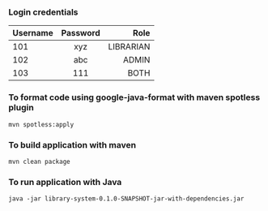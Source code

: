 ### Login credentials

| Username | Password |      Role |
|:---------|:--------:|----------:|
| 101      |   xyz    | LIBRARIAN |
| 102      |   abc    |     ADMIN |
| 103      |   111    |      BOTH |

### To format code using google-java-format with maven spotless plugin

```
mvn spotless:apply
```

### To build application with maven

```
mvn clean package
```

### To run application with Java

```
java -jar library-system-0.1.0-SNAPSHOT-jar-with-dependencies.jar
```

